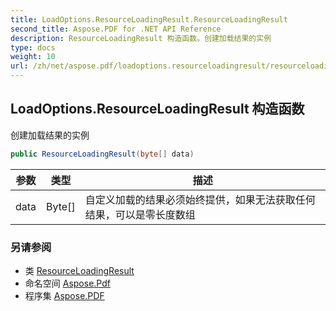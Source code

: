```yaml
---
title: LoadOptions.ResourceLoadingResult.ResourceLoadingResult
second_title: Aspose.PDF for .NET API Reference
description: ResourceLoadingResult 构造函数。创建加载结果的实例
type: docs
weight: 10
url: /zh/net/aspose.pdf/loadoptions.resourceloadingresult/resourceloadingresult/
---
```

## LoadOptions.ResourceLoadingResult 构造函数

创建加载结果的实例

```csharp
public ResourceLoadingResult(byte[] data)
```

| 参数 | 类型 | 描述 |
| --- | --- | --- |
| data | Byte[] | 自定义加载的结果必须始终提供，如果无法获取任何结果，可以是零长度数组 |

### 另请参阅

* 类 [ResourceLoadingResult](../)
* 命名空间 [Aspose.Pdf](../../../aspose.pdf/)
* 程序集 [Aspose.PDF](../../../)
